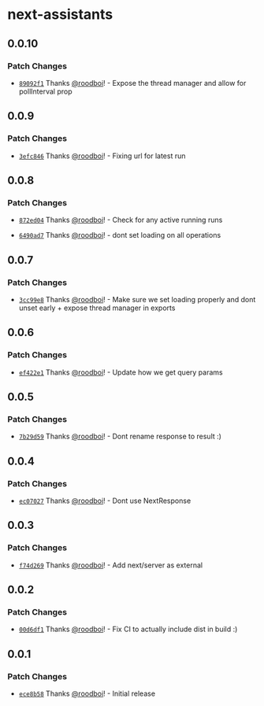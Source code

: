 # next-assistants

## 0.0.10

### Patch Changes

- [`89092f1`](https://github.com/hack-dance/assistants/commit/89092f1fb74813463a05c8fd0f35ffa25a4d4861) Thanks [@roodboi](https://github.com/roodboi)! - Expose the thread manager and allow for pollInterval prop

## 0.0.9

### Patch Changes

- [`3efc846`](https://github.com/hack-dance/assistants/commit/3efc8465ef3468512a9669b14841101a21fe2817) Thanks [@roodboi](https://github.com/roodboi)! - Fixing url for latest run

## 0.0.8

### Patch Changes

- [`872ed04`](https://github.com/hack-dance/assistants/commit/872ed04c20244e8c9ab4ea6cb181236a698cd915) Thanks [@roodboi](https://github.com/roodboi)! - Check for any active running runs

- [`6490ad7`](https://github.com/hack-dance/assistants/commit/6490ad7c7b80cd11743e3f9a88e093e9243c9975) Thanks [@roodboi](https://github.com/roodboi)! - dont set loading on all operations

## 0.0.7

### Patch Changes

- [`3cc99e8`](https://github.com/hack-dance/assistants/commit/3cc99e86196a4aee071e549caa4c552e6eb3f060) Thanks [@roodboi](https://github.com/roodboi)! - Make sure we set loading properly and dont unset early + expose thread manager in exports

## 0.0.6

### Patch Changes

- [`ef422e1`](https://github.com/hack-dance/assistants/commit/ef422e1b68c8d5fa7349eaaa800877d305d4d089) Thanks [@roodboi](https://github.com/roodboi)! - Update how we get query params

## 0.0.5

### Patch Changes

- [`7b29d59`](https://github.com/hack-dance/assistants/commit/7b29d59bb8c4ce727b3256c96225bc08426fe038) Thanks [@roodboi](https://github.com/roodboi)! - Dont rename response to result :)

## 0.0.4

### Patch Changes

- [`ec07027`](https://github.com/hack-dance/assistants/commit/ec07027d7059590cf5cb1910abbcb41fd7a549d3) Thanks [@roodboi](https://github.com/roodboi)! - Dont use NextResponse

## 0.0.3

### Patch Changes

- [`f74d269`](https://github.com/hack-dance/assistants/commit/f74d2692ff2db0f327ca709f74e6b6b48f0b3b46) Thanks [@roodboi](https://github.com/roodboi)! - Add next/server as external

## 0.0.2

### Patch Changes

- [`00d6df1`](https://github.com/hack-dance/assistants/commit/00d6df1a7581e2c58de1904292c4afca6613068c) Thanks [@roodboi](https://github.com/roodboi)! - Fix CI to actually include dist in build :)

## 0.0.1

### Patch Changes

- [`ece8b58`](https://github.com/hack-dance/assistants/commit/ece8b5896c44d9213ccefe484d813a6be1baaedc) Thanks [@roodboi](https://github.com/roodboi)! - Initial release
